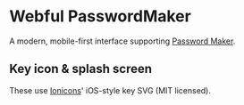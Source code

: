 # Webful PasswordMaker

A modern, mobile-first interface supporting [Password Maker](https://passwordmaker.org/).

## Key icon & splash screen

These use [Ionicons](https://ionicons.com/)' iOS-style key SVG (MIT licensed).
